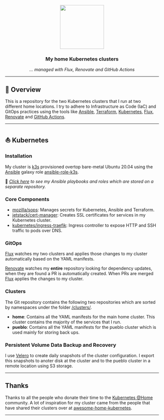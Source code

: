 <div align="center">

<img src="https://camo.githubusercontent.com/5b298bf6b0596795602bd771c5bddbb963e83e0f/68747470733a2f2f692e696d6775722e636f6d2f7031527a586a512e706e67" align="center" width="144px" height="144px"/>

### My home Kubernetes clusters
_... managed with Flux, Renovate and GitHub Actions_

</div>

---

## 📖 Overview

This is a repository for the two Kubernetes clusters that I run at two different home locations. I try to adhere to Infrastructure as Code (IaC) and GitOps practices using the tools like [Ansible](https://www.ansible.com/), [Terraform](https://www.terraform.io/), [Kubernetes](https://kubernetes.io/), [Flux](https://github.com/fluxcd/flux2), [Renovate](https://github.com/renovatebot/renovate) and [GitHub Actions](https://github.com/features/actions).

---

## ⛵ Kubernetes

### Installation

My cluster is [k3s](https://k3s.io/) provisioned overtop bare-metal Ubuntu 20.04 using the [Ansible](https://www.ansible.com/) galaxy role [ansible-role-k3s](https://github.com/PyratLabs/ansible-role-k3s).

🔸 _[Click here](./ansible/https://github.com/alonso-m/home-cluster-provision) to see my Ansible playbooks and roles which are stored on a separate repository._

### Core Components

- [mozilla/sops](https://toolkit.fluxcd.io/guides/mozilla-sops/): Manages secrets for Kubernetes, Ansible and Terraform.
- [jetstack/cert-manager](https://cert-manager.io/docs/): Creates SSL certificates for services in my Kubernetes cluster.
- [kubernetes/ingress-traefik](https://github.com/traefik/traefik): Ingress controller to expose HTTP and SSH traffic to pods over DNS.

### GitOps

[Flux](https://github.com/fluxcd/flux2) watches my two clusters and applies those changes to my cluster automatically based on the YAML manifests.

[Renovate](https://github.com/renovatebot/renovate) watches my **entire** repository looking for dependency updates, when they are found a PR is automatically created. When PRs are merged [Flux](https://github.com/fluxcd/flux2) applies the changes to my cluster.

### Clusters

The Git repository contains the following two repositories which are sorted by namespaces under the folder [/clusters/](.clusters).

- **home**: Contains all the YAML manifests for the main home cluster. This cluster contains the majority of the services that I run.
- **pueblo**: Contains all the YAML manifests for the pueblo cluster which is used mainly for storing back ups.

### Persistent Volume Data Backup and Recovery

I use [Velero](https://github.com/vmware-tanzu/velero) to create daily snapshots of the cluster configuration. I export this snapshots to anoter disk at the cluster and to the pueblo cluster in a remote location using S3 storage.

---

## Thanks

Thanks to all the people who donate their time to the [Kubernetes @Home](https://github.com/k8s-at-home/) community. A lot of inspiration for my cluster came from the people that have shared their clusters over at [awesome-home-kubernetes](https://github.com/k8s-at-home/awesome-home-kubernetes).

---
